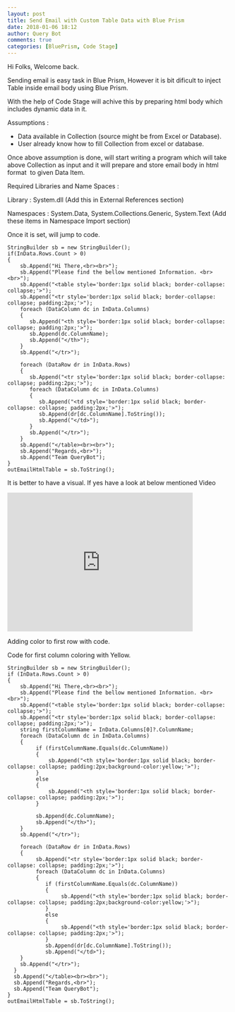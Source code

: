 ```yaml
---
layout: post
title: Send Email with Custom Table Data with Blue Prism
date: 2018-01-06 18:12
author: Query Bot
comments: true
categories: [BluePrism, Code Stage]
---
```

Hi Folks, Welcome back.

Sending email is easy task in Blue Prism, However it is bit dificult to inject Table inside email body using Blue Prism.

With the help of Code Stage will achive this by preparing html body which includes dynamic data in it.

Assumptions :
<ul>
 	<li>Data available in Collection (source might be from Excel or Database).</li>
 	<li>User already know how to fill Collection from excel or database.</li>
</ul>
Once above assumption is done, will start writing a program which will take above Collection as input and it will prepare and store email body in html format  to given Data Item.

Required Libraries and Name Spaces :

Library : System.dll (Add this in External References section)

Namespaces : System.Data, System.Collections.Generic, System.Text (Add these items in Namespace Import section)

Once it is set, will jump to code.

```
StringBuilder sb = new StringBuilder();
if(InData.Rows.Count > 0)
{
    sb.Append("Hi There,<br><br>");
    sb.Append("Please find the bellow mentioned Information. <br><br>");
    sb.Append("<table style='border:1px solid black; border-collapse: collapse;'>");
    sb.Append("<tr style='border:1px solid black; border-collapse: collapse; padding:2px;'>");
    foreach (DataColumn dc in InData.Columns)
    {
       sb.Append("<th style='border:1px solid black; border-collapse: collapse; padding:2px;'>");
       sb.Append(dc.ColumnName);
       sb.Append("</th>");
    }
    sb.Append("</tr>");

    foreach (DataRow dr in InData.Rows)
    {
       sb.Append("<tr style='border:1px solid black; border-collapse: collapse; padding:2px;'>");
       foreach (DataColumn dc in InData.Columns)
       {
          sb.Append("<td style='border:1px solid black; border-collapse: collapse; padding:2px;'>");
          sb.Append(dr[dc.ColumnName].ToString());
          sb.Append("</td>");
       }
       sb.Append("</tr>");
    }
    sb.Append("</table><br><br>");
    sb.Append("Regards,<br>");
    sb.Append("Team QueryBot");
}
outEmailHtmlTable = sb.ToString();
```

It is better to have a visual. If yes have a look at below mentioned Video

<iframe width="420" height="315" src="https://youtu.be/KRdeok5ypXE" frameborder="0" allowfullscreen></iframe>

Adding color to first row with code.

Code for first column coloring with Yellow.

```
StringBuilder sb = new StringBuilder();
if (InData.Rows.Count > 0)
{
    sb.Append("Hi There,<br><br>");
    sb.Append("Please find the bellow mentioned Information. <br><br>");
    sb.Append("<table style='border:1px solid black; border-collapse: collapse;'>");
    sb.Append("<tr style='border:1px solid black; border-collapse: collapse; padding:2px;'>");
    string firstColumnName = InData.Columns[0]?.ColumnName;
    foreach (DataColumn dc in InData.Columns)
    {
         if (firstColumnName.Equals(dc.ColumnName))
         {
             sb.Append("<th style='border:1px solid black; border-collapse: collapse; padding:2px;background-color:yellow;'>");
         }
         else
         {
             sb.Append("<th style='border:1px solid black; border-collapse: collapse; padding:2px;'>");
         }

         sb.Append(dc.ColumnName);
         sb.Append("</th>");
    }
    sb.Append("</tr>");

    foreach (DataRow dr in InData.Rows)
    {
         sb.Append("<tr style='border:1px solid black; border-collapse: collapse; padding:2px;'>");
         foreach (DataColumn dc in InData.Columns)
         {
            if (firstColumnName.Equals(dc.ColumnName))
            {
                 sb.Append("<th style='border:1px solid black; border-collapse: collapse; padding:2px;background-color:yellow;'>");
            }
            else
            {
                 sb.Append("<th style='border:1px solid black; border-collapse: collapse; padding:2px;'>");
            }
            sb.Append(dr[dc.ColumnName].ToString());
            sb.Append("</td>");
    }
    sb.Append("</tr>");
  }
  sb.Append("</table><br><br>");
  sb.Append("Regards,<br>");
  sb.Append("Team QueryBot");
}
outEmailHtmlTable = sb.ToString();
```

